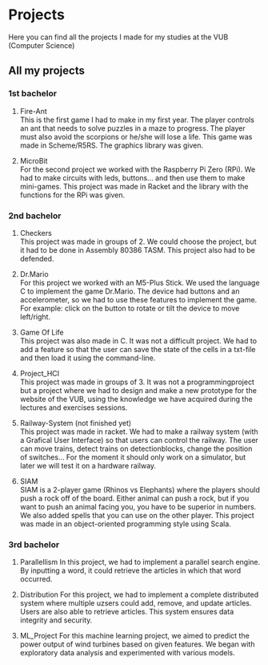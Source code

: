 # Projects
Here you can find all the projects I made for my studies at the VUB (Computer Science)

## All my projects
### 1st bachelor
1. Fire-Ant  
This is the first game I had to make in my first year. The player controls an ant that needs to solve puzzles in a maze to progress. The player must also avoid the scorpions or he/she will lose a life. This game was made in Scheme/R5RS. The graphics library was given.

2. MicroBit  
For the second project we worked with the Raspberry Pi Zero (RPi). We had to make circuits with leds, buttons... and then use them to make mini-games. This project was made in Racket and the library with the functions for the RPi was given.

### 2nd bachelor
1. Checkers    
This project was made in groups of 2. We could choose the project, but it had to be done in Assembly 80386 TASM. This project also had to be defended.

2. Dr.Mario  
For this project we worked with an M5-Plus Stick. We used the language C to implement the game Dr.Mario. The device had buttons and an accelerometer, so we had to use these features to implement the game. For example: click on the button to rotate or tilt the device to move left/right.

3. Game Of Life  
This project was also made in C. It was not a difficult project. We had to add a feature so that the user can save the state of the cells in a txt-file and then load it using the command-line.

4. Project_HCI  
This project was made in groups of 3. It was not a programmingproject but a project where we had to design and make a new prototype for the website of the VUB, using the knowledge we have acquired during the lectures and exercises sessions.

5. Railway-System (not finished yet)  
This project was made in racket. We had to make a railway system (with a Grafical User Interface) so that users can control the railway. The user can move trains, detect trains on detectionblocks, change the position of switches... For the moment it should only work on a simulator, but later we will test it on a hardware railway.

6. SIAM  
SIAM is a 2-player game (Rhinos vs Elephants) where the players should push a rock off of the board. Either animal can push a rock, but if you want to push an animal facing you, you have to be superior in numbers. We also added spells that you can use on the other player. This project was made in an object-oriented programming style using Scala.

### 3rd bachelor
1. Parallellism
In this project, we had to implement a parallel search engine. By inputting a word, it could retrieve the articles in which that word occurred.


2. Distribution
For this project, we had to implement a complete distributed system where multiple uzsers could add, remove, and update articles. Users are also able to retrieve articles. This system ensures data integrity and security.


3. ML_Project
For this machine learning project, we aimed to predict the power output of wind turbines based on given features. We began with exploratory data analysis and experimented with various models.

